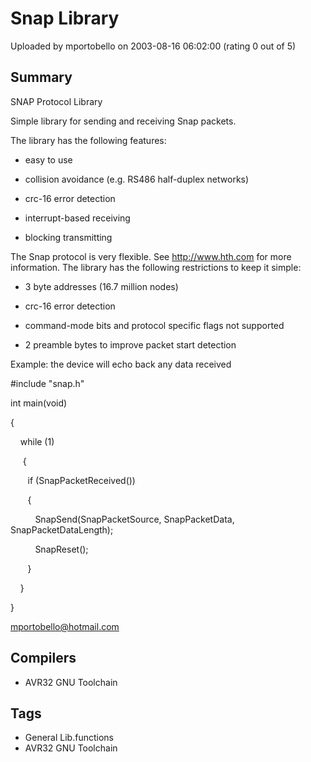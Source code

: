# Snap Library

Uploaded by mportobello on 2003-08-16 06:02:00 (rating 0 out of 5)

## Summary

SNAP Protocol Library


Simple library for sending and receiving Snap packets.


The library has the following features:  

 - easy to use  

 - collision avoidance (e.g. RS486 half-duplex networks)  

 - crc-16 error detection  

 - interrupt-based receiving  

 - blocking transmitting


The Snap protocol is very flexible. See <http://www.hth.com> for more information. The library has the following restrictions to keep it simple:  

 - 3 byte addresses (16.7 million nodes)  

 - crc-16 error detection  

 - command-mode bits and protocol specific flags not supported  

 - 2 preamble bytes to improve packet start detection


Example: the device will echo back any data received


 #include "snap.h"  

 int main(void)  

 {  

    while (1)  

     {  

       if (SnapPacketReceived())  

       {  

          SnapSend(SnapPacketSource, SnapPacketData, SnapPacketDataLength);  

          SnapReset();  

       }  

    }  

 }


[mportobello@hotmail.com](mailto:mportobello@hotmail.com)

## Compilers

- AVR32 GNU Toolchain

## Tags

- General Lib.functions
- AVR32 GNU Toolchain
